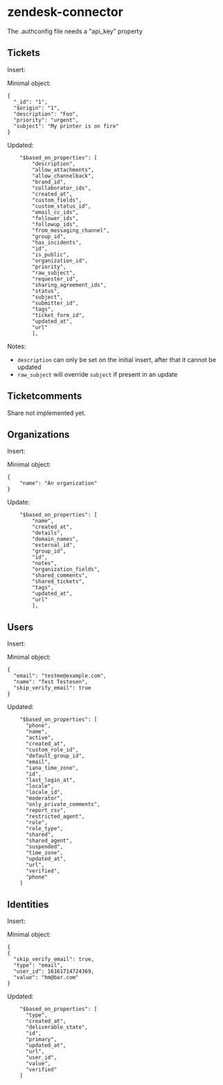# zendesk-connector

The .authconfig file needs a "api_key" property

## Tickets
Insert:

Minimal object:
```
{
  "_id": "1",
  "$origin": "1",
  "description": "Foo",
  "priority": "urgent",
  "subject": "My printer is on fire"
}
```

Updated:
```
    "$based_on_properties": [
        "description",
        "allow_attachments",
        "allow_channelback",
        "brand_id",
        "collaborator_ids",
        "created_at",
        "custom_fields",
        "custom_status_id",
        "email_cc_ids",
        "follower_ids",
        "followup_ids",
        "from_messaging_channel",
        "group_id",
        "has_incidents",
        "id",
        "is_public",
        "organization_id",
        "priority",
        "raw_subject",
        "requester_id",
        "sharing_agreement_ids",
        "status",
        "subject",
        "submitter_id",
        "tags",
        "ticket_form_id",
        "updated_at",
        "url"
        ],
```

Notes:
* ``description`` can only be set on the initial insert, after that it cannot be updated
* ``raw_subject`` will override ``subject`` if present in an update


## Ticketcomments
Share not implemented yet.


## Organizations
Insert:

Minimal object:
```
{
    "name": "An organization"
}
```

Update:
```
    "$based_on_properties": [
        "name",
        "created_at",
        "details",
        "domain_names",
        "external_id",
        "group_id",
        "id",
        "notes",
        "organization_fields",
        "shared_comments",
        "shared_tickets",
        "tags",
        "updated_at",
        "url"
        ],
```

## Users
Insert:

Minimal object:
```
{
  "email": "testme@example.com",
  "name": "Test Testesen",
  "skip_verify_email": true
}
```

Updated:
```
    "$based_on_properties": [
      "phone",
      "name",
      "active",
      "created_at",
      "custom_role_id",
      "default_group_id",
      "email",
      "iana_time_zone",
      "id",
      "last_login_at",
      "locale",
      "locale_id",
      "moderator",
      "only_private_comments",
      "report_csv",
      "restricted_agent",
      "role",
      "role_type",
      "shared",
      "shared_agent",
      "suspended",
      "time_zone",
      "updated_at",
      "url",
      "verified",
      "phone"
    ]
```

## Identities
Insert:

Minimal object:
```
{
{
  "skip_verify_email": true,
  "type": "email",
  "user_id": 16161714724369,
  "value": "hm@bar.com"
}
```

Updated:
```
    "$based_on_properties": [
      "type",
      "created_at",
      "deliverable_state",
      "id",
      "primary",
      "updated_at",
      "url",
      "user_id",
      "value",
      "verified"
    ]
```
